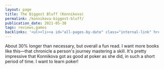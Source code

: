 ```yaml
---
layout: page
title: The Biggest Bluff (Konnikova)
permalink: /konnikova-biggest-bluff/
publication_date: 2021-05-30
tags: reviews,games
backlinks: '<ul><li><a id="all-pages-by-date" class="internal-link" href="/all-pages-by-date/">All pages by date</a></li><li><a id="books-published-in-2020" class="internal-link" href="/books-published-in-2020/">Books I&#39;ve read that were published in 2020</a></li><li><a id="books-read-in-2021" class="internal-link" href="/books-read-in-2021/">Books I read in 2021</a></li><li><a id="books-tagged-games" class="internal-link" href="/books-tagged-games/">Books tagged &#39;games&#39;</a></li><li><a id="books-tagged-memoirs" class="internal-link" href="/books-tagged-memoirs/">Books tagged &#39;memoirs&#39;</a></li><li><a id="books-tagged-nonfiction" class="internal-link" href="/books-tagged-nonfiction/">Books tagged &#39;nonfiction&#39;</a></li><li><a id="games" class="internal-link" href="/games/">Pages tagged &#39;games&#39;</a></li><li><a id="reviews" class="internal-link" href="/reviews/">Reviews</a></li></ul>'
---
```


About 30% longer than necessary, but overall a fun read. I want more books like this—that chronicle a person's journey mastering a skill. It's pretty impressive that Konnikova got as good at poker as she did, in such a short period of time. I want to learn poker!